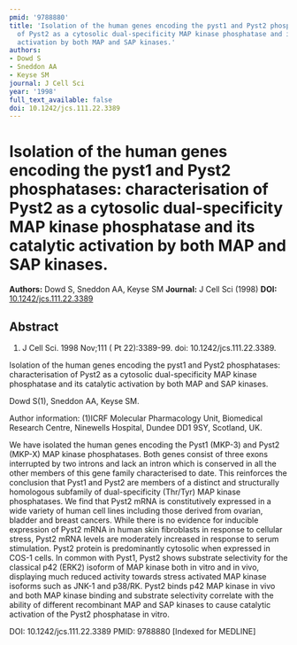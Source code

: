 ```yaml
---
pmid: '9788880'
title: 'Isolation of the human genes encoding the pyst1 and Pyst2 phosphatases: characterisation
  of Pyst2 as a cytosolic dual-specificity MAP kinase phosphatase and its catalytic
  activation by both MAP and SAP kinases.'
authors:
- Dowd S
- Sneddon AA
- Keyse SM
journal: J Cell Sci
year: '1998'
full_text_available: false
doi: 10.1242/jcs.111.22.3389
---
```


# Isolation of the human genes encoding the pyst1 and Pyst2 phosphatases: characterisation of Pyst2 as a cytosolic dual-specificity MAP kinase phosphatase and its catalytic activation by both MAP and SAP kinases.
**Authors:** Dowd S, Sneddon AA, Keyse SM
**Journal:** J Cell Sci (1998)
**DOI:** [10.1242/jcs.111.22.3389](https://doi.org/10.1242/jcs.111.22.3389)

## Abstract

1. J Cell Sci. 1998 Nov;111 ( Pt 22):3389-99. doi: 10.1242/jcs.111.22.3389.

Isolation of the human genes encoding the pyst1 and Pyst2 phosphatases: 
characterisation of Pyst2 as a cytosolic dual-specificity MAP kinase phosphatase 
and its catalytic activation by both MAP and SAP kinases.

Dowd S(1), Sneddon AA, Keyse SM.

Author information:
(1)ICRF Molecular Pharmacology Unit, Biomedical Research Centre, Ninewells 
Hospital, Dundee DD1 9SY, Scotland, UK.

We have isolated the human genes encoding the Pyst1 (MKP-3) and Pyst2 (MKP-X) 
MAP kinase phosphatases. Both genes consist of three exons interrupted by two 
introns and lack an intron which is conserved in all the other members of this 
gene family characterised to date. This reinforces the conclusion that Pyst1 and 
Pyst2 are members of a distinct and structurally homologous subfamily of 
dual-specificity (Thr/Tyr) MAP kinase phosphatases. We find that Pyst2 mRNA is 
constitutively expressed in a wide variety of human cell lines including those 
derived from ovarian, bladder and breast cancers. While there is no evidence for 
inducible expression of Pyst2 mRNA in human skin fibroblasts in response to 
cellular stress, Pyst2 mRNA levels are moderately increased in response to serum 
stimulation. Pyst2 protein is predominantly cytosolic when expressed in COS-1 
cells. In common with Pyst1, Pyst2 shows substrate selectivity for the classical 
p42 (ERK2) isoform of MAP kinase both in vitro and in vivo, displaying much 
reduced activity towards stress activated MAP kinase isoforms such as JNK-1 and 
p38/RK. Pyst2 binds p42 MAP kinase in vivo and both MAP kinase binding and 
substrate selectivity correlate with the ability of different recombinant MAP 
and SAP kinases to cause catalytic activation of the Pyst2 phosphatase in vitro.

DOI: 10.1242/jcs.111.22.3389
PMID: 9788880 [Indexed for MEDLINE]
